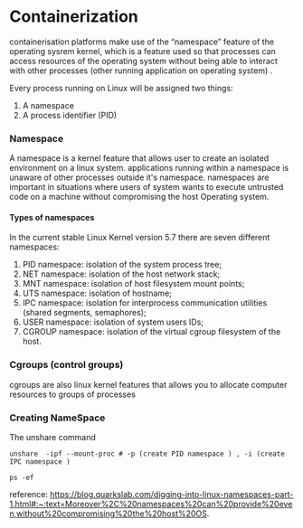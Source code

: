 # Containerization

containerisation platforms make use of the “namespace” feature of the operating sysrem kernel, which is a feature used so that processes can access resources of the operating system without being able to interact with other processes (other running application on operating system) .

Every process running on Linux will be assigned two things:

1. A namespace
2. A process identifier (PID)


### Namespace

A namespace is a kernel feature that allows user to create an isolated environment on a linux system. applications running within a namespace is unaware of other processes outside it's namespace. namespaces are important in situations where users of system wants to execute untrusted code on a machine without compromising the host Operating system.

#### Types of namespaces
In the current stable Linux Kernel version 5.7 there are seven different namespaces:

1. PID namespace: isolation of the system process tree;
2. NET namespace: isolation of the host network stack;
3. MNT namespace: isolation of host filesystem mount points;
4. UTS namespace: isolation of hostname;
5. IPC namespace: isolation for interprocess communication utilities (shared segments, semaphores);
6. USER namespace: isolation of system users IDs;
7. CGROUP namespace: isolation of the virtual cgroup filesystem of the host.

### Cgroups (control groups)
cgroups are also linux kernel features that allows you to allocate computer resources to groups of processes


### Creating NameSpace
The unshare command

```
unshare  -ipf --mount-proc # -p (create PID namespace ) , -i (create IPC namespace )
```


```
ps -ef
```






















reference: https://blog.quarkslab.com/digging-into-linux-namespaces-part-1.html#:~:text=Moreover%2C%20namespaces%20can%20provide%20even,without%20compromising%20the%20host%20OS.
